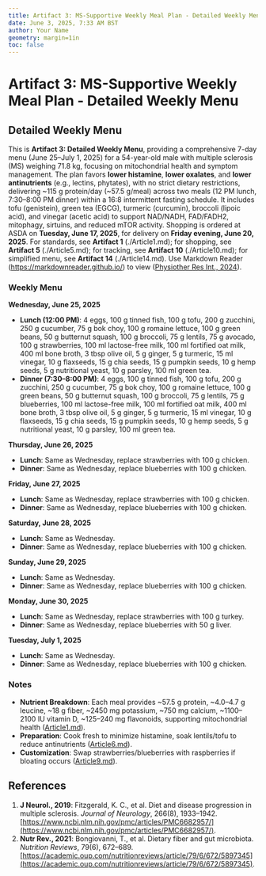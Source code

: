 ```yaml
---
title: Artifact 3: MS-Supportive Weekly Meal Plan - Detailed Weekly Menu
date: June 3, 2025, 7:33 AM BST
author: Your Name
geometry: margin=1in
toc: false
---
```

# Artifact 3: MS-Supportive Weekly Meal Plan - Detailed Weekly Menu

## Detailed Weekly Menu

This is **Artifact 3: Detailed Weekly Menu**, providing a comprehensive 7-day menu (June 25–July 1, 2025) for a 54-year-old male with multiple sclerosis (MS) weighing 71.8 kg, focusing on mitochondrial health and symptom management. The plan favors **lower histamine**, **lower oxalates**, and **lower antinutrients** (e.g., lectins, phytates), with no strict dietary restrictions, delivering ~115 g protein/day (~57.5 g/meal) across two meals (12 PM lunch, 7:30–8:00 PM dinner) within a 16:8 intermittent fasting schedule. It includes tofu (genistein), green tea (EGCG), turmeric (curcumin), broccoli (lipoic acid), and vinegar (acetic acid) to support NAD/NADH, FAD/FADH2, mitophagy, sirtuins, and reduced mTOR activity. Shopping is ordered at ASDA on **Tuesday, June 17, 2025**, for delivery on **Friday evening, June 20, 2025**. For standards, see **Artifact 1** (./Article1.md); for shopping, see **Artifact 5** (./Article5.md); for tracking, see **Artifact 10** (./Article10.md); for simplified menu, see **Artifact 14** (./Article14.md). Use Markdown Reader (https://markdownreader.github.io/) to view ([Physiother Res Int., 2024](https://onlinelibrary.wiley.com/doi/10.1002/pri.2087)).

### Weekly Menu

**Wednesday, June 25, 2025**
- **Lunch (12:00 PM)**: 4 eggs, 100 g tinned fish, 100 g tofu, 200 g zucchini, 250 g cucumber, 75 g bok choy, 100 g romaine lettuce, 100 g green beans, 50 g butternut squash, 100 g broccoli, 75 g lentils, 75 g avocado, 100 g strawberries, 100 ml lactose-free milk, 100 ml fortified oat milk, 400 ml bone broth, 3 tbsp olive oil, 5 g ginger, 5 g turmeric, 15 ml vinegar, 10 g flaxseeds, 15 g chia seeds, 15 g pumpkin seeds, 10 g hemp seeds, 5 g nutritional yeast, 10 g parsley, 100 ml green tea.
- **Dinner (7:30–8:00 PM)**: 4 eggs, 100 g tinned fish, 100 g tofu, 200 g zucchini, 250 g cucumber, 75 g bok choy, 100 g romaine lettuce, 100 g green beans, 50 g butternut squash, 100 g broccoli, 75 g lentils, 75 g blueberries, 100 ml lactose-free milk, 100 ml fortified oat milk, 400 ml bone broth, 3 tbsp olive oil, 5 g ginger, 5 g turmeric, 15 ml vinegar, 10 g flaxseeds, 15 g chia seeds, 15 g pumpkin seeds, 10 g hemp seeds, 5 g nutritional yeast, 10 g parsley, 100 ml green tea.

**Thursday, June 26, 2025**
- **Lunch**: Same as Wednesday, replace strawberries with 100 g chicken.
- **Dinner**: Same as Wednesday, replace blueberries with 100 g chicken.

**Friday, June 27, 2025**
- **Lunch**: Same as Wednesday, replace strawberries with 100 g chicken.
- **Dinner**: Same as Wednesday, replace blueberries with 100 g chicken.

**Saturday, June 28, 2025**
- **Lunch**: Same as Wednesday.
- **Dinner**: Same as Wednesday, replace blueberries with 100 g chicken.

**Sunday, June 29, 2025**
- **Lunch**: Same as Wednesday.
- **Dinner**: Same as Wednesday, replace blueberries with 100 g chicken.

**Monday, June 30, 2025**
- **Lunch**: Same as Wednesday, replace strawberries with 100 g turkey.
- **Dinner**: Same as Wednesday, replace blueberries with 50 g liver.

**Tuesday, July 1, 2025**
- **Lunch**: Same as Wednesday.
- **Dinner**: Same as Wednesday, replace blueberries with 100 g chicken.

### Notes
- **Nutrient Breakdown**: Each meal provides ~57.5 g protein, ~4.0–4.7 g leucine, ~18 g fiber, ~2450 mg potassium, ~750 mg calcium, ~1100–2100 IU vitamin D, ~125–240 mg flavonoids, supporting mitochondrial health ([Article1.md](https://github.com/xAI/Artifact1.md)).
- **Preparation**: Cook fresh to minimize histamine, soak lentils/tofu to reduce antinutrients ([Article6.md](https://github.com/xAI/Artifact6.md)).
- **Customization**: Swap strawberries/blueberries with raspberries if bloating occurs ([Article9.md](https://github.com/xAI/Artifact9.md)).

## References
1. **J Neurol., 2019**: Fitzgerald, K. C., et al. Diet and disease progression in multiple sclerosis. *Journal of Neurology*, 266(8), 1933–1942. [https://www.ncbi.nlm.nih.gov/pmc/articles/PMC6682957/](https://www.ncbi.nlm.nih.gov/pmc/articles/PMC6682957/).
2. **Nutr Rev., 2021**: Bongiovanni, T., et al. Dietary fiber and gut microbiota. *Nutrition Reviews*, 79(6), 672–689. [https://academic.oup.com/nutritionreviews/article/79/6/672/5897345](https://academic.oup.com/nutritionreviews/article/79/6/672/5897345).